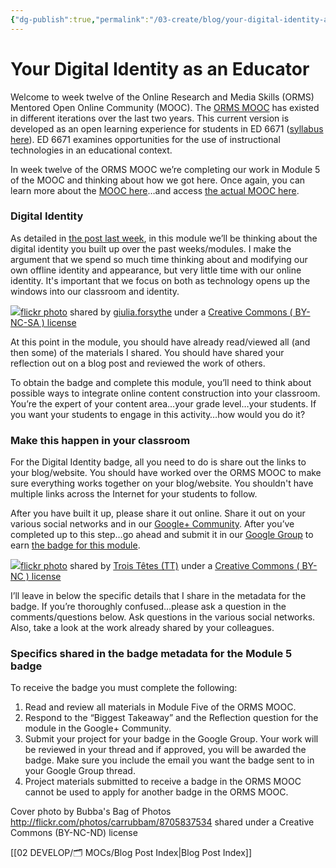 ```yaml
---
{"dg-publish":true,"permalink":"/03-create/blog/your-digital-identity-as-an-educator/","title":"Your Digital Identity as an Educator","tags":["orms","digital-identity","education","educator"]}
---
```


# Your Digital Identity as an Educator

Welcome to week twelve of the Online Research and Media Skills (ORMS) Mentored Open Online Community (MOOC). The [ORMS MOOC](http://wiobyrne.com/join-the-orms-mooc/) has existed in different iterations over the last two years. This current version is developed as an open learning experience for students in ED 6671 ([syllabus here](https://docs.google.com/document/d/18rvWMAKhnbKiSgOalGLXsE1TrBpO62mhvQXV1OeU9SY/edit?usp=sharing)). ED 6671 examines opportunities for the use of instructional technologies in an educational context.

In week twelve of the ORMS MOOC we’re completing our work in Module 5 of the MOOC and thinking about how we got here. Once again, you can learn more about the [MOOC here](http://wiobyrne.com/join-the-orms-mooc/)…and access [the actual MOOC here](https://sites.google.com/site/ormsmodel/).

### Digital Identity

As detailed in [the post last week](http://wiobyrne.com/week-eleven-creating-and-curating-your-digital-identity-ormsmooc/), in this module we’ll be thinking about the digital identity you built up over the past weeks/modules. I make the argument that we spend so much time thinking about and modifying our own offline identity and appearance, but very little time with our online identity. It's important that we focus on both as technology opens up the windows into our classroom and identity.

[![](images/7153872159_333526314f.jpg)](http://flickr.com/photos/gforsythe/7153872159 "Digital Identities: 6 Key Selves of Networked Publics, @bonstewart #change11 [visual notes]")[flickr photo](http://flickr.com/photos/gforsythe/7153872159 "Digital Identities: 6 Key Selves of Networked Publics, @bonstewart #change11 [visual notes]") shared by [giulia.forsythe](http://flickr.com/people/gforsythe) under a [Creative Commons ( BY-NC-SA ) license](http://creativecommons.org/licenses/by-nc-sa/2.0/)

At this point in the module, you should have already read/viewed all (and then some) of the materials I shared. You should have shared your reflection out on a blog post and reviewed the work of others.

To obtain the badge and complete this module, you’ll need to think about possible ways to integrate online content construction into your classroom. You’re the expert of your content area…your grade level…your students. If you want your students to engage in this activity…how would you do it?

### Make this happen in your classroom

For the Digital Identity badge, all you need to do is share out the links to your blog/website. You should have worked over the ORMS MOOC to make sure everything works together on your blog/website. You shouldn't have multiple links across the Internet for your students to follow.

After you have built it up, please share it out online. Share it out on your various social networks and in our [Google+ Community](https://plus.google.com/communities/109374663190019101967?utm_source=chrome_ntp_icon&utm_medium=chrome_app&utm_campaign=chrome). After you’ve completed up to this step…go ahead and submit it in our [Google Group](https://groups.google.com/forum/#!forum/ormsclass) to earn [the badge for this module](https://badges.mozilla.org/en-US/badges/badge/Digital-Identity-Exemplar-Badge).

[![](images/5195847_b6c37cbd39.jpg)](http://flickr.com/photos/trois-tetes/5195847 "identity")[flickr photo](http://flickr.com/photos/trois-tetes/5195847 "identity") shared by [Trois Têtes (TT)](http://flickr.com/people/trois-tetes) under a [Creative Commons ( BY-NC ) license](http://creativecommons.org/licenses/by-nc/2.0/)

I’ll leave in below the specific details that I share in the metadata for the badge. If you’re thoroughly confused…please ask a question in the comments/questions below. Ask questions in the various social networks. Also, take a look at the work already shared by your colleagues.

### Specifics shared in the badge metadata for the Module 5 badge

To receive the badge you must complete the following:

1. Read and review all materials in Module Five of the ORMS MOOC.
2. Respond to the “Biggest Takeaway” and the Reflection question for the module in the Google+ Community.
3. Submit your project for your badge in the Google Group. Your work will be reviewed in your thread and if approved, you will be awarded the badge. Make sure you include the email you want the badge sent to in your Google Group thread.
4. Project materials submitted to receive a badge in the ORMS MOOC cannot be used to apply for another badge in the ORMS MOOC.

Cover photo by Bubba's Bag of Photos http://flickr.com/photos/carrubbam/8705837534 shared under a Creative Commons (BY-NC-ND) license

[[02 DEVELOP/🗂️ MOCs/Blog Post Index\|Blog Post Index]]